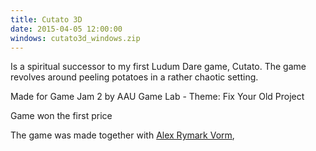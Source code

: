 ```yaml
---
title: Cutato 3D
date: 2015-04-05 12:00:00
windows: cutato3d_windows.zip
---
```


Is a spiritual successor to my first Ludum Dare game, Cutato. The game revolves around peeling potatoes in a rather chaotic setting. 

Made for Game Jam 2 by AAU Game Lab - Theme: Fix Your Old Project

Game won the first price

The game was made together with [Alex Rymark Vorm](https://soundcloud.com/alex-vorm), 